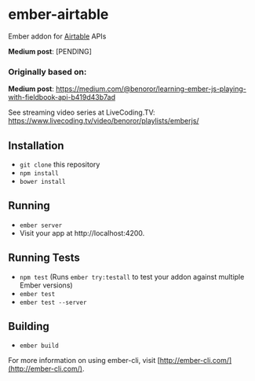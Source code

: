 # ember-airtable

Ember addon for [Airtable](airtable.com) APIs

**Medium post**: [PENDING]

### Originally based on:

**Medium post**: https://medium.com/@benoror/learning-ember-js-playing-with-fieldbook-api-b419d43b7ad

See streaming video series at LiveCoding.TV: https://www.livecoding.tv/video/benoror/playlists/emberjs/

## Installation

* `git clone` this repository
* `npm install`
* `bower install`

## Running

* `ember server`
* Visit your app at http://localhost:4200.

## Running Tests

* `npm test` (Runs `ember try:testall` to test your addon against multiple Ember versions)
* `ember test`
* `ember test --server`

## Building

* `ember build`

For more information on using ember-cli, visit [http://ember-cli.com/](http://ember-cli.com/).
